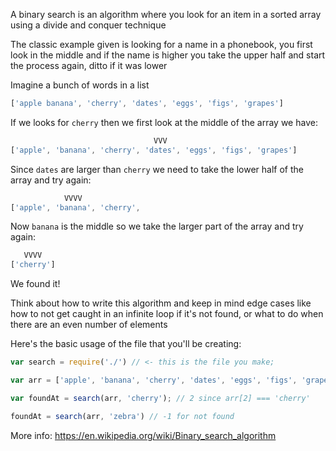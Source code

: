 A binary search is an algorithm where you look for an item in a sorted array using a divide and conquer technique

The classic example given is looking for a name in a phonebook, you first look in the middle and if the name is higher you take the upper half and start the process again, ditto if it was lower 

Imagine a bunch of words in a list

```js
['apple banana', 'cherry', 'dates', 'eggs', 'figs', 'grapes']
```

If we looks for `cherry` then we first look at the middle of the array we have:

```js
                                VVV
['apple', 'banana', 'cherry', 'dates', 'eggs', 'figs', 'grapes']
```

Since `dates` are larger than `cherry` we need to take the lower half of the array and try again:

```js
            VVVV
['apple', 'banana', 'cherry',
```

Now `banana`  is the middle so we take the larger part of the array and try again:

```js
   VVVV
['cherry']
```

We found it!

Think about how to write this algorithm and keep in mind edge cases like how to not get caught in an infinite loop if it's not found, or what to do when there are an even number of elements

Here's the basic usage of the file that you'll be creating:

```js
var search = require('./') // <- this is the file you make;

var arr = ['apple', 'banana', 'cherry', 'dates', 'eggs', 'figs', 'grapes'];

var foundAt = search(arr, 'cherry'); // 2 since arr[2] === 'cherry'

foundAt = search(arr, 'zebra') // -1 for not found
```

More info: https://en.wikipedia.org/wiki/Binary_search_algorithm
